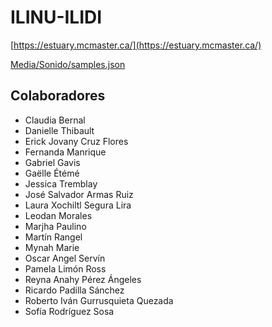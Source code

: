 # ILINU-ILIDI

[https://estuary.mcmaster.ca/](https://estuary.mcmaster.ca/)

[Media/Sonido/samples.json](Media/Sonido/samples.json)  

## Colaboradores

+ Claudia Bernal
+ Danielle Thibault
+ Erick Jovany Cruz Flores
+ Fernanda Manrique
+ Gabriel Gavis
+ Gaëlle Étémé
+ Jessica Tremblay
+ José Salvador Armas Ruiz
+ Laura Xochiltl Segura Lira
+ Leodan Morales
+ Marjha Paulino
+ Martín Rangel
+ Mynah Marie
+ Oscar Angel Servín
+ Pamela Limón Ross
+ Reyna Anahy Pérez Ángeles
+ Ricardo Padilla Sánchez
+ Roberto Iván Gurrusquieta Quezada
+ Sofía Rodríguez Sosa
